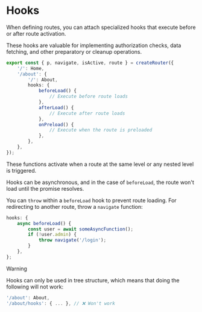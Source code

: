 # Hooks

When defining routes, you can attach specialized hooks that execute before or after route activation.

These hooks are valuable for implementing authorization checks, data fetching, and other preparatory or cleanup operations.

```ts {5-15} [router.ts]
export const { p, navigate, isActive, route } = createRouter({
	'/': Home,
	'/about': {
		'/': About,
		hooks: {
			beforeLoad() {
				// Execute before route loads
			},
			afterLoad() {
				// Execute after route loads
			},
			onPreload() {
				// Execute when the route is preloaded
			},
		},
	},
});
```

These functions activate when a route at the same level or any nested level is triggered.

Hooks can be asynchronous, and in the case of `beforeLoad`, the route won't load until the promise resolves.

You can `throw` within a `beforeLoad` hook to prevent route loading. For redirecting to another route, throw a `navigate` function:

```ts
hooks: {
	async beforeLoad() {
		const user = await someAsyncFunction();
		if (!user.admin) {
			throw navigate('/login');
		}
	},
};
```

> [!WARNING]
> Hooks can only be used in tree structure, which means that doing the following will not work:
>
> ```ts
> '/about': About,
> '/about/hooks': { ... }, // ❌ Won't work
> ```
